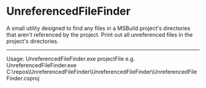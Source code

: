 # UnreferencedFileFinder

A small utility designed to find any files in a MSBuild project's directories that aren't referenced by the project.
Print out all unreferenced files in the project's directories.

---

Usage: UnreferencedFileFinder.exe projectFile
  e.g. UnreferencedFileFinder.exe C:\repos\UnreferencedFileFinder\UnreferencedFileFinder\UnreferencedFileFinder.csproj